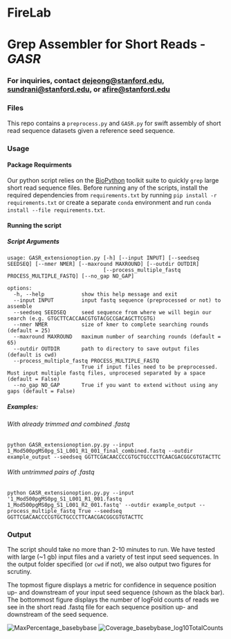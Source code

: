 # FireLab

# Grep Assembler for Short Reads - *GASR*

### For inquiries, contact dejeong@stanford.edu, sundrani@stanford.edu, or afire@stanford.edu

### Files
This repo contains a `preprocess.py` and `GASR.py` for swift assembly of short read sequence datasets given a reference seed sequence.

### Usage

#### Package Requirments
Our python script relies on the [BioPython](https://biopython.org) toolkit suite to quickly `grep` large short read sequence files. 
Before running any of the scripts, install the required dependencies from `requirements.txt` by running `pip install -r requirements.txt` or create a separate `conda` environment and run `conda install --file requirements.txt`. 

#### Running the script

##### Script Arguments
```
usage: GASR_extensionoption.py [-h] [--input INPUT] [--seedseq SEEDSEQ] [--nmer NMER] [--maxround MAXROUND] [--outdir OUTDIR]
                               [--process_multiple_fastq PROCESS_MULTIPLE_FASTQ] [--no_gap NO_GAP]

options:
  -h, --help            show this help message and exit
  --input INPUT         input fastq sequence (preprocessed or not) to assemble
  --seedseq SEEDSEQ     seed sequence from where we will begin our search (e.g. GTGCTTCACCAACGTGTACGCCGACAGCTTCGTG)
  --nmer NMER           size of kmer to complete searching rounds (default = 25)
  --maxround MAXROUND   maximum number of searching rounds (default = 65)
  --outdir OUTDIR       path to directory to save output files (default is cwd)
  --process_multiple_fastq PROCESS_MULTIPLE_FASTQ
                        True if input files need to be preprocessed. Must input multiple fastq files, unprocesed separated by a space (default = False)
  --no_gap NO_GAP       True if you want to extend without using any gaps (default = False)
```

##### Examples:

###### With already trimmed and combined .fastq
```
python GASR_extensionoption.py.py --input 1_Mod500pgMS0pg_S1_L001_R1_001_final_combined.fastq --outdir example_output --seedseq GGTTCGACAACCCCGTGCTGCCCTTCAACGACGGCGTGTACTTC
```
###### With untrimmed pairs of .fastq
```
python GASR_extensionoption.py.py --input '1_Mod500pgMS0pg_S1_L001_R1_001.fastq 1_Mod500pgMS0pg_S1_L001_R2_001.fastq' --outdir example_output --process_multiple_fastq True --seedseq GGTTCGACAACCCCGTGCTGCCCTTCAACGACGGCGTGTACTTC
```

### Output
The script should take no more than 2-10 minutes to run. We have tested with large (~1 gb) input files and a variety of test input seed sequences. In the output folder specified (or `cwd` if not), we also output two figures for scrutiny. 

The topmost figure displays a metric for confidence in sequence position up- and downstream of your input seed sequence (shown as the black bar). The bottommost figure displays the number of logFold counts of reads we see in the short read .fastq file for each sequence position up- and downstream of the seed sequence. 

![MaxPercentage_basebybase](https://user-images.githubusercontent.com/48189633/162085089-6e1ff2fb-02b6-4686-a9d6-fcd6f4aa62ce.png)
![Coverage_basebybase_log10TotalCounts](https://user-images.githubusercontent.com/48189633/162085080-9ac40585-f6bb-40e2-b5ec-df8cc41f6340.png)



